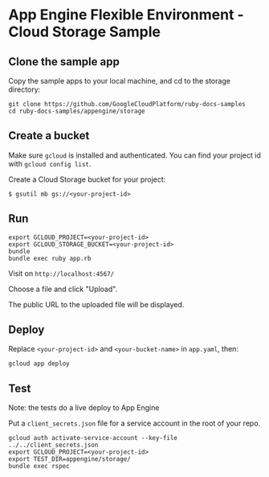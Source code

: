 # App Engine Flexible Environment - Cloud Storage Sample

## Clone the sample app

Copy the sample apps to your local machine, and cd to the storage directory:

```
git clone https://github.com/GoogleCloudPlatform/ruby-docs-samples
cd ruby-docs-samples/appengine/storage
```

## Create a bucket

Make sure `gcloud` is installed and authenticated. You can find your
project id with `gcloud config list`.

Create a Cloud Storage bucket for your project:

```
$ gsutil mb gs://<your-project-id>
```

## Run

```
export GCLOUD_PROJECT=<your-project-id>
export GCLOUD_STORAGE_BUCKET=<your-project-id>
bundle
bundle exec ruby app.rb
```

Visit on `http://localhost:4567/`

Choose a file and click "Upload".

The public URL to the uploaded file will be displayed.

## Deploy

Replace `<your-project-id>` and `<your-bucket-name>` in `app.yaml`, then:

```
gcloud app deploy
```

## Test

Note: the tests do a live deploy to App Engine

Put a `client_secrets.json` file for a service account in the root of
your repo.

```
gcloud auth activate-service-account --key-file ../../client_secrets.json
export GCLOUD_PROJECT=<your-project-id>
export TEST_DIR=appengine/storage/
bundle exec rspec
```
